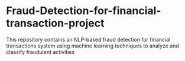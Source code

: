 # Fraud-Detection-for-financial-transaction-project
This repository contains an NLP-based fraud detection for financial transactions system using machine learning techniques to analyze and classify fraudulent activities
